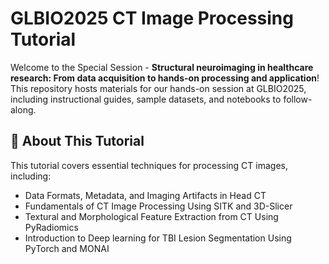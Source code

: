 # GLBIO2025 CT Image Processing Tutorial  

Welcome to the Special Session - **Structural neuroimaging in healthcare research: From data acquisition to hands-on processing and application**! This repository hosts materials for our hands-on session at GLBIO2025, including instructional guides, sample datasets, and notebooks to follow-along.  

## 📜 About This Tutorial  
This tutorial covers essential techniques for processing CT images, including:  
- Data Formats, Metadata, and Imaging Artifacts in Head CT  
- Fundamentals of CT Image Processing Using SITK and 3D-Slicer
- Textural and Morphological Feature Extraction from CT Using PyRadiomics
- Introduction to Deep learning for TBI Lesion Segmentation Using PyTorch and MONAI  

